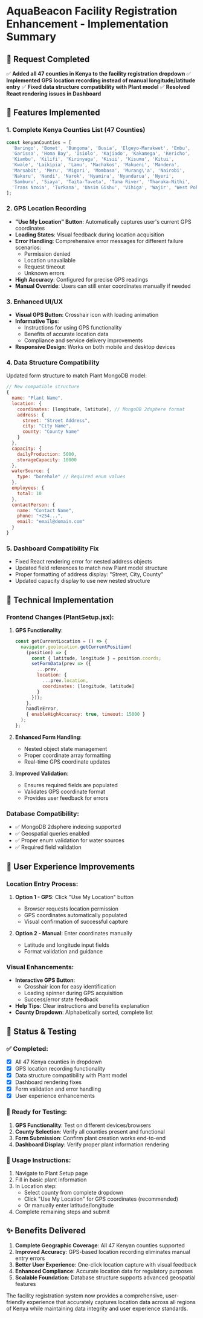 # AquaBeacon Facility Registration Enhancement - Implementation Summary

## 🎯 Request Completed
✅ **Added all 47 counties in Kenya to the facility registration dropdown**
✅ **Implemented GPS location recording instead of manual longitude/latitude entry**
✅ **Fixed data structure compatibility with Plant model**
✅ **Resolved React rendering issues in Dashboard**

## 🚀 Features Implemented

### 1. **Complete Kenya Counties List (47 Counties)**
```javascript
const kenyanCounties = [
  'Baringo', 'Bomet', 'Bungoma', 'Busia', 'Elgeyo-Marakwet', 'Embu', 
  'Garissa', 'Homa Bay', 'Isiolo', 'Kajiado', 'Kakamega', 'Kericho',
  'Kiambu', 'Kilifi', 'Kirinyaga', 'Kisii', 'Kisumu', 'Kitui',
  'Kwale', 'Laikipia', 'Lamu', 'Machakos', 'Makueni', 'Mandera',
  'Marsabit', 'Meru', 'Migori', 'Mombasa', 'Murang\'a', 'Nairobi',
  'Nakuru', 'Nandi', 'Narok', 'Nyamira', 'Nyandarua', 'Nyeri',
  'Samburu', 'Siaya', 'Taita-Taveta', 'Tana River', 'Tharaka-Nithi',
  'Trans Nzoia', 'Turkana', 'Uasin Gishu', 'Vihiga', 'Wajir', 'West Pokot'
];
```

### 2. **GPS Location Recording**
- **"Use My Location" Button**: Automatically captures user's current GPS coordinates
- **Loading States**: Visual feedback during location acquisition
- **Error Handling**: Comprehensive error messages for different failure scenarios:
  - Permission denied
  - Location unavailable
  - Request timeout
  - Unknown errors
- **High Accuracy**: Configured for precise GPS readings
- **Manual Override**: Users can still enter coordinates manually if needed

### 3. **Enhanced UI/UX**
- **Visual GPS Button**: Crosshair icon with loading animation
- **Informative Tips**: 
  - Instructions for using GPS functionality
  - Benefits of accurate location data
  - Compliance and service delivery improvements
- **Responsive Design**: Works on both mobile and desktop devices

### 4. **Data Structure Compatibility**
Updated form structure to match Plant MongoDB model:
```javascript
// New compatible structure
{
  name: "Plant Name",
  location: {
    coordinates: [longitude, latitude], // MongoDB 2dsphere format
    address: {
      street: "Street Address",
      city: "City Name", 
      county: "County Name"
    }
  },
  capacity: {
    dailyProduction: 5000,
    storageCapacity: 10000
  },
  waterSource: {
    type: "borehole" // Required enum values
  },
  employees: {
    total: 10
  },
  contactPerson: {
    name: "Contact Name",
    phone: "+254...",
    email: "email@domain.com"
  }
}
```

### 5. **Dashboard Compatibility Fix**
- Fixed React rendering error for nested address objects
- Updated field references to match new Plant model structure
- Proper formatting of address display: "Street, City, County"
- Updated capacity display to use new nested structure

## 🔧 Technical Implementation

### Frontend Changes (PlantSetup.jsx):
1. **GPS Functionality**:
   ```javascript
   const getCurrentLocation = () => {
     navigator.geolocation.getCurrentPosition(
       (position) => {
         const { latitude, longitude } = position.coords;
         setFormData(prev => ({
           ...prev,
           location: {
             ...prev.location,
             coordinates: [longitude, latitude]
           }
         }));
       },
       handleError,
       { enableHighAccuracy: true, timeout: 15000 }
     );
   };
   ```

2. **Enhanced Form Handling**:
   - Nested object state management
   - Proper coordinate array formatting
   - Real-time GPS coordinate updates

3. **Improved Validation**:
   - Ensures required fields are populated
   - Validates GPS coordinate format
   - Provides user feedback for errors

### Database Compatibility:
- ✅ MongoDB 2dsphere indexing supported
- ✅ Geospatial queries enabled
- ✅ Proper enum validation for water sources
- ✅ Required field validation

## 🎨 User Experience Improvements

### Location Entry Process:
1. **Option 1 - GPS**: Click "Use My Location" button
   - Browser requests location permission
   - GPS coordinates automatically populated
   - Visual confirmation of successful capture

2. **Option 2 - Manual**: Enter coordinates manually
   - Latitude and longitude input fields
   - Format validation and guidance

### Visual Enhancements:
- **Interactive GPS Button**: 
  - Crosshair icon for easy identification
  - Loading spinner during GPS acquisition
  - Success/error state feedback
- **Help Tips**: Clear instructions and benefits explanation
- **County Dropdown**: Alphabetically sorted, complete list

## 🚦 Status & Testing

### ✅ Completed:
- [x] All 47 Kenya counties in dropdown
- [x] GPS location recording functionality
- [x] Data structure compatibility with Plant model
- [x] Dashboard rendering fixes
- [x] Form validation and error handling
- [x] User experience enhancements

### 🧪 Ready for Testing:
1. **GPS Functionality**: Test on different devices/browsers
2. **County Selection**: Verify all counties present and functional
3. **Form Submission**: Confirm plant creation works end-to-end
4. **Dashboard Display**: Verify proper plant information rendering

### 🔄 Usage Instructions:
1. Navigate to Plant Setup page
2. Fill in basic plant information
3. In Location step:
   - Select county from complete dropdown
   - Click "Use My Location" for GPS coordinates (recommended)
   - Or manually enter latitude/longitude
4. Complete remaining steps and submit

## ✨ Benefits Delivered

1. **Complete Geographic Coverage**: All 47 Kenyan counties supported
2. **Improved Accuracy**: GPS-based location recording eliminates manual entry errors
3. **Better User Experience**: One-click location capture with visual feedback
4. **Enhanced Compliance**: Accurate location data for regulatory purposes
5. **Scalable Foundation**: Database structure supports advanced geospatial features

The facility registration system now provides a comprehensive, user-friendly experience that accurately captures location data across all regions of Kenya while maintaining data integrity and user experience standards.
